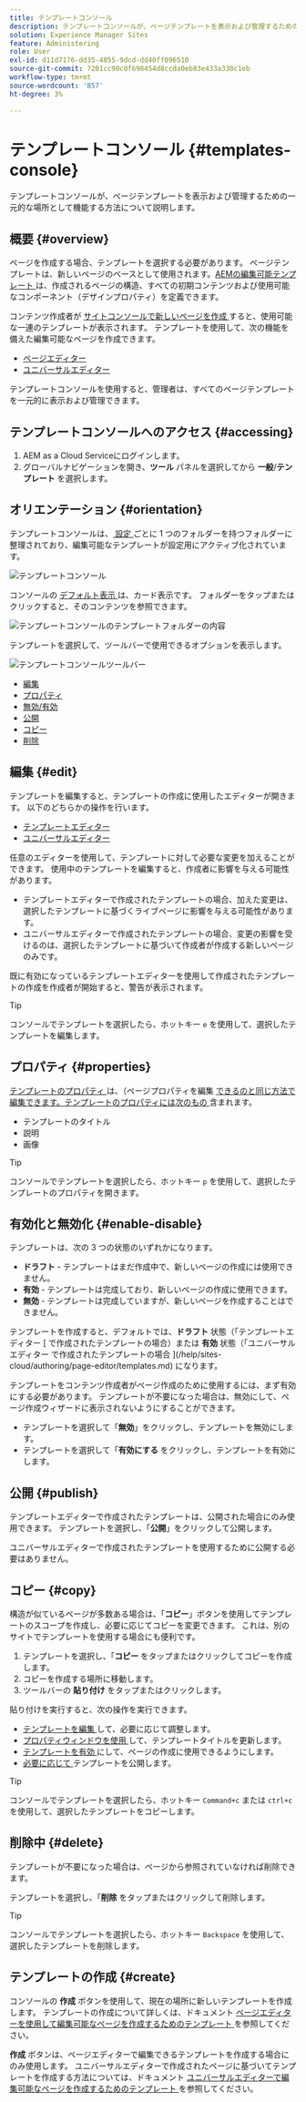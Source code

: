 ```yaml
---
title: テンプレートコンソール
description: テンプレートコンソールが、ページテンプレートを表示および管理するための一元的な場所として機能する方法について説明します。
solution: Experience Manager Sites
feature: Administering
role: User
exl-id: d11d7176-dd35-4855-9dcd-dd40ff096510
source-git-commit: 7201cc90c0f698454d8ccda0eb83e433a330c1eb
workflow-type: tm+mt
source-wordcount: '857'
ht-degree: 3%

---
```


# テンプレートコンソール {#templates-console}

テンプレートコンソールが、ページテンプレートを表示および管理するための一元的な場所として機能する方法について説明します。

## 概要 {#overview}

ページを作成する場合、テンプレートを選択する必要があります。 ページテンプレートは、新しいページのベースとして使用されます。[AEMの編集可能テンプレート ](/help/implementing/developing/components/templates.md) は、作成されるページの構造、すべての初期コンテンツおよび使用可能なコンポーネント（デザインプロパティ）を定義できます。

コンテンツ作成者が [ サイトコンソールで新しいページを作成 ](/help/sites-cloud/authoring/sites-console/creating-pages.md) すると、使用可能な一連のテンプレートが表示されます。 テンプレートを使用して、次の機能を備えた編集可能なページを作成できます。

* [ ページエディター ](/help/sites-cloud/authoring/page-editor/templates.md)
* [ユニバーサルエディター](/help/sites-cloud/authoring/universal-editor/templates.md)

テンプレートコンソールを使用すると、管理者は、すべてのページテンプレートを一元的に表示および管理できます。

## テンプレートコンソールへのアクセス {#accessing}

1. AEM as a Cloud Serviceにログインします。
1. グローバルナビゲーションを開き、**ツール** パネルを選択してから **一般**/**テンプレート** を選択します。

## オリエンテーション {#orientation}

テンプレートコンソールは、[ 設定 ](/help/implementing/developing/introduction/configurations.md) ごとに 1 つのフォルダーを持つフォルダーに整理されており、編集可能なテンプレートが設定用にアクティブ化されています。

![ テンプレートコンソール ](assets/templates-console/templates-console.png)

コンソールの [ デフォルト表示 ](/help/sites-cloud/authoring/quick-start.md) は、カード表示です。 フォルダーをタップまたはクリックすると、そのコンテンツを参照できます。

![ テンプレートコンソールのテンプレートフォルダーの内容 ](assets/templates-console/templates-console-templates.png)

テンプレートを選択して、ツールバーで使用できるオプションを表示します。

![ テンプレートコンソールツールバー ](assets/templates-console/templates-console-toolbar.png)

* [編集](#edit-edit)
* [プロパティ](#properties)
* [無効/有効](#enable-disable)
* [公開](#publish)
* [コピー](#copy)
* [削除](#delete)

## 編集 {#edit}

テンプレートを編集すると、テンプレートの作成に使用したエディターが開きます。 以下のどちらかの操作を行います。

* [テンプレートエディター](/help/sites-cloud/authoring/page-editor/templates.md)
* [ユニバーサルエディター](/help/sites-cloud/authoring/universal-editor/templates.md)

任意のエディターを使用して、テンプレートに対して必要な変更を加えることができます。 使用中のテンプレートを編集すると、作成者に影響を与える可能性があります。

* テンプレートエディターで作成されたテンプレートの場合、加えた変更は、選択したテンプレートに基づくライブページに影響を与える可能性があります。
* ユニバーサルエディターで作成されたテンプレートの場合、変更の影響を受けるのは、選択したテンプレートに基づいて作成者が作成する新しいページのみです。

既に有効になっているテンプレートエディターを使用して作成されたテンプレートの作成を作成者が開始すると、警告が表示されます。

>[!TIP]
>
>コンソールでテンプレートを選択したら、ホットキー `e` を使用して、選択したテンプレートを編集します。

## プロパティ {#properties}

[ テンプレートのプロパティ ](/help/sites-cloud/authoring/page-editor/templates.md) は、（ページプロパティを編集 [ できるのと同じ方法で編集できます。テンプレートのプロパティには次のもの ](/help/sites-cloud/authoring/sites-console/page-properties.md) 含まれます。

* テンプレートのタイトル
* 説明
* 画像

>[!TIP]
>
>コンソールでテンプレートを選択したら、ホットキー `p` を使用して、選択したテンプレートのプロパティを開きます。

## 有効化と無効化 {#enable-disable}

テンプレートは、次の 3 つの状態のいずれかになります。

* **ドラフト** - テンプレートはまだ作成中で、新しいページの作成には使用できません。
* **有効** - テンプレートは完成しており、新しいページの作成に使用できます。
* **無効** - テンプレートは完成していますが、新しいページを作成することはできません。

テンプレートを作成すると、デフォルトでは、**ドラフト** 状態（「テンプレートエディター [ で作成されたテンプレートの場合）または **有効** 状態（「ユニバーサルエディター [](/help/sites-cloud/authoring/universal-editor/templates.md) で作成されたテンプレートの場合 ](/help/sites-cloud/authoring/page-editor/templates.md) になります。

テンプレートをコンテンツ作成者がページ作成のために使用するには、まず有効にする必要があります。 テンプレートが不要になった場合は、無効にして、ページ作成ウィザードに表示されないようにすることができます。

* テンプレートを選択して「**無効**」をクリックし、テンプレートを無効にします。
* テンプレートを選択して「**有効にする** をクリックし、テンプレートを有効にします。

## 公開 {#publish}

テンプレートエディターで作成されたテンプレートは、公開された場合にのみ使用できます。 テンプレートを選択し、「**公開**」をクリックして公開します。

ユニバーサルエディターで作成されたテンプレートを使用するために公開する必要はありません。

## コピー {#copy}

構造が似ているページが多数ある場合は、「**コピー**」ボタンを使用してテンプレートのスコープを作成し、必要に応じてコピーを変更できます。 これは、別のサイトでテンプレートを使用する場合にも便利です。

1. テンプレートを選択し、「**コピー** をタップまたはクリックしてコピーを作成します。
1. コピーを作成する場所に移動します。
1. ツールバーの **貼り付け** をタップまたはクリックします。

貼り付けを実行すると、次の操作を実行できます。

* [ テンプレートを編集 ](#edit) して、必要に応じて調整します。
* [ プロパティウィンドウを使用 ](#properties) して、テンプレートタイトルを更新します。
* [ テンプレートを有効 ](#enable-disable) にして、ページの作成に使用できるようにします。
* [ 必要に応じて ](#publish) テンプレートを公開します。

>[!TIP]
>
>コンソールでテンプレートを選択したら、ホットキー `Command+c` または `ctrl+c` を使用して、選択したテンプレートをコピーします。

## 削除中 {#delete}

テンプレートが不要になった場合は、ページから参照されていなければ削除できます。

テンプレートを選択し、「**削除** をタップまたはクリックして削除します。

>[!TIP]
>
>コンソールでテンプレートを選択したら、ホットキー `Backspace` を使用して、選択したテンプレートを削除します。

## テンプレートの作成 {#create}

コンソールの **作成** ボタンを使用して、現在の場所に新しいテンプレートを作成します。 テンプレートの作成について詳しくは、ドキュメント [ ページエディターを使用して編集可能なページを作成するためのテンプレート ](/help/sites-cloud/authoring/page-editor/templates.md) を参照してください。

**作成** ボタンは、ページエディターで編集できるテンプレートを作成する場合にのみ使用します。 ユニバーサルエディターで作成されたページに基づいてテンプレートを作成する方法については、ドキュメント [ ユニバーサルエディターで編集可能なページを作成するためのテンプレート ](/help/sites-cloud/authoring/universal-editor/templates.md) を参照してください。
